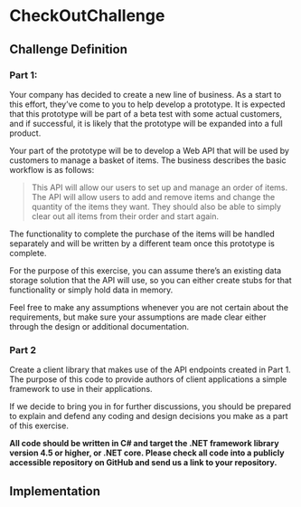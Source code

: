 # CheckOutChallenge

## Challenge Definition

### Part 1:

Your company has decided to create a new line of business.  As a start to this effort, they’ve come to you to help develop a prototype.  It is expected that this prototype will be part of a beta test with some actual customers, and if successful, it is likely that the prototype will be expanded into a full product.

Your part of the prototype will be to develop a Web API that will be used by customers to manage a basket of items. The business describes the basic workflow is as follows:

> This API will allow our users to set up and manage an order of items.  The API will allow users to add and remove items and change the quantity of the items they want.  They should also be able to simply clear out all items from their order and start again.

The functionality to complete the purchase of the items will be handled separately and will be written by a different team once this prototype is complete.  

For the purpose of this exercise, you can assume there’s an existing data storage solution that the API will use, so you can either create stubs for that functionality or simply hold data in memory.

Feel free to make any assumptions whenever you are not certain about the requirements, but make sure your assumptions are made clear either through the design or additional documentation.

### Part 2

Create a client library that makes use of the API endpoints created in Part 1.  The purpose of this code to provide authors of client applications a simple framework to use in their applications.

If we decide to bring you in for further discussions, you should be prepared to explain and defend any coding and design decisions you make as a part of this exercise.

**All code should be written in C# and target the .NET framework library version 4.5 or higher, or .NET core.  Please check all code into a publicly accessible repository on GitHub and send us a link to your repository.**

## Implementation
